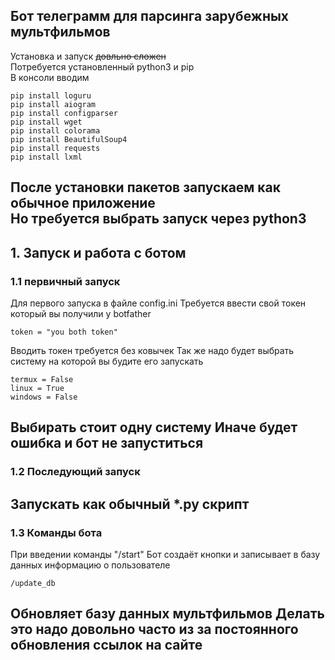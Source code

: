 ## Бот телеграмм для парсинга зарубежных мультфильмов
Установка и запуск ~~довльно сложен~~<br>
Потребуется установленный python3 и pip<br>
В консоли вводим
```no-highlight
pip install loguru
pip install aiogram
pip install configparser
pip install wget
pip install colorama
pip install BeautifulSoup4
pip install requests
pip install lxml
```
После установки пакетов запускаем как обычное приложение<br>
Но требуется выбрать запуск через python3
---
## 1. Запуск и работа с ботом 
### 1.1 первичный запуск
Для первого запуска в файле config.ini
Требуется ввести свой токен который вы получили у botfather
```no-highlight
token = "you both token"
```

Вводить токен требуется без ковычек 
Так же надо будет выбрать систему на которой вы будите его запускать
```no-highliht
termux = False
linux = True
windows = False
```
Выбирать стоит одну систему
Иначе будет ошибка и бот не запуститься
---
### 1.2 Последующий запуск
Запускать как обычный *.py скрипт
---
### 1.3 Команды бота
При введении команды "/start"
Бот создаёт кнопки и записывает в базу данных информацию о пользователе
```no-highlight
/update_db
```
Обновляет базу данных мультфильмов
Делать это надо довольно часто из за постоянного обновления ссылок на сайте
---
